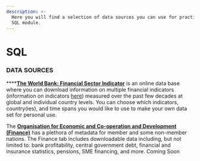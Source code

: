 ```yaml
---
description: >-
  Here you will find a selection of data sources you can use for practicing the
  SQL module.
---
```


# SQL

### DATA SOURCES

\*\*\*\*[**The World Bank: Financial Sector Indicator**](https://data.worldbank.org/indicator) is an online data base where you can download information on multiple financial indicators \(information on indicators [here](http://datatopics.worldbank.org/g20fidata/)\) measured over the past few decades at global and individual country levels. You can choose which indicators, country\(ies\), and time spans you would like to use to make your own data set for personal use. 

The [**Organisation for Economic and Co-operation and Development \(Finance\)**](https://stats.oecd.org/) has a plethora of metadata for member and some non-member nations. The Finance tab  includes downloadable data including, but not limited to: bank profitability, central government debt, financial and insurance statistics, pensions, SME financing, and more. Coming Soon


